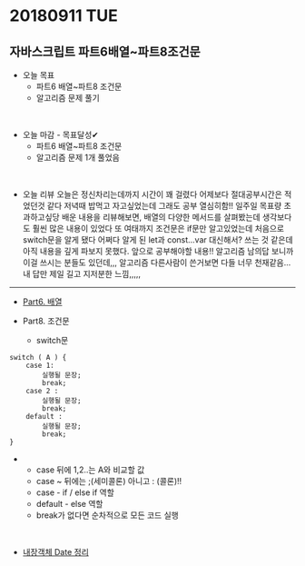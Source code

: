 # 20180911 TUE

## 자바스크립트 파트6배열~파트8조건문

- 오늘 목표
  - 파트6 배열~파트8 조건문
  - 알고리즘 문제 풀기
<br />

- 오늘 마감 - 목표달성✔︎
  - 파트6 배열~파트8 조건문
  - 알고리즘 문제 1개 풀었음
<br />

- 오늘 리뷰
오늘은 정신차리는데까지 시간이 꽤 걸렸다 
어제보다 절대공부시간은 적었던것 같다 
저녁때 밥먹고 자고싶었는데 그래도 공부 열심히함!!
일주일 목표량 초과하고싶당 
배운 내용을 리뷰해보면,
배열의 다양한 메서드를 살펴봤는데 생각보다도 훨씬 많은 내용이 있었다 
또 여태까지 조건문은 if문만 알고있었는데 처음으로 switch문을 알게 됐다
어쩌다 알게 된 let과 const...var 대신해서? 쓰는 것 같은데 
아직 내용을 깊게 파보지 못했다. 앞으로 공부해야할 내용!!
알고리즘 남의답 보니까 이걸 쓰시는 분들도 있던데,,, 
알고리즘 다른사람이 쓴거보면 다들 너무 천재같음...
내 답만 제일 길고 지저분한 느낌,,,,,
---

- [Part6. 배열](http://choinashil.blog.me/221356917486)

- Part8. 조건문
  - switch문
```
switch ( A ) {
    case 1:
        실행될 문장;
        break;
    case 2 :
        실행될 문장;
        break;
    default :
        실행될 문장;
        break;
}
```
- 
  - case 뒤에 1,2..는 A와 비교할 값 
  - case ~ 뒤에는 ;(세미콜론) 아니고 : (콜론)!!
  - case - if / else if 역할
  - default - else 역할 
  - break가 없다면 순차적으로 모든 코드 실행
<br />

- [내장객체 Date 정리](http://choinashil.blog.me/221357088851)
